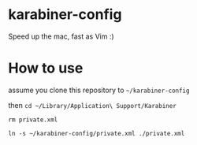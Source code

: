 # karabiner-config
Speed up the mac, fast as Vim :)

# How to use
assume you clone this repository to `~/karabiner-config`

then `cd ~/Library/Application\ Support/Karabiner`

`rm private.xml`

`ln -s ~/karabiner-config/private.xml ./private.xml`
